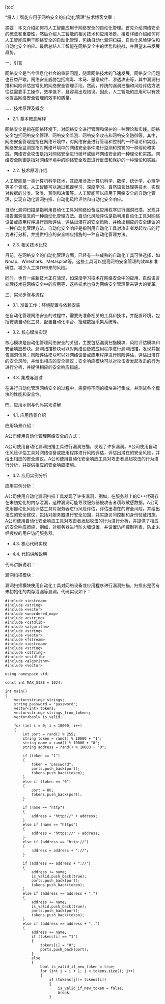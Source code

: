 
[toc]                    
                
                
“将人工智能应用于网络安全的自动化管理”技术博客文章：

摘要：本文介绍如何将人工智能应用于网络安全的自动化管理。首先介绍网络安全的概念和重要性，然后介绍人工智能的相关技术和应用场景。接着详细介绍如何将人工智能应用于网络安全的自动化管理，包括自动化漏洞扫描、自动化风险评估和自动化安全响应。最后总结人工智能在网络安全中的优势和挑战，并展望未来发展趋势。

一、引言

网络安全是当今信息化社会的重要问题，随着网络技术的飞速发展，网络安全问题也日益严峻。网络安全威胁包括病毒、木马、恶意软件、渗透攻击等，其中漏洞扫描和风险评估是常见的网络安全管理手段。然而，传统的漏洞扫描和风险评估方法往往需要手工操作，效率低下，且容易出现错误。因此，人工智能的应用可以有效地提高网络安全管理的效率和质量。

二、技术原理及概念

- 2.1. 基本概念解释

网络安全是指在网络环境下，对网络安全进行管理和保护的一种理论和实践。网络安全包括网络安全管理、网络安全监测、网络安全攻击和网络安全防御等。其中，网络安全管理是指在网络环境中，对网络安全进行管理和控制的一种理论和实践。网络安全监测是指对网络环境中的网络安全事件进行监测和预警的一种理论和实践。网络安全攻击是指对网络安全进行破坏或破坏网络安全的一种理论和实践。网络安全防御是指对网络环境中的网络安全攻击进行反击和保护的一种理论和实践。

- 2.2. 技术原理介绍

人工智能是一类计算机科学技术，其应用涉及计算机科学、数学、统计学、心理学等多个领域。人工智能可以通过机器学习、深度学习、自然语言处理等技术，实现对数据的分类、聚类、预测和决策等。人工智能可以应用于网络安全的自动化管理，实现自动化漏洞扫描、自动化风险评估和自动化安全响应。

自动化漏洞扫描是指利用自动化工具对网络设备或应用程序进行漏洞扫描，发现并报告漏洞信息的一种自动化管理方法。自动化风险评估是指利用自动化工具对网络设备或应用程序进行风险评估，评估出潜在的安全风险，并给出相应的安全建议的一种自动化管理方法。自动化安全响应是指利用自动化工具对攻击者发起攻击的行为进行分析，并提供相应的安全响应措施的一种自动化管理方法。

- 2.3. 相关技术比较

目前，在网络安全的自动化管理方面，已经有一些成熟的自动化工具可供选择，如Nmap、Wireshark、Metasploit等。这些工具可以提高网络安全管理的效率和准确性，减少人工操作带来的风险。

同时，也有一些新技术正在涌现，如深度学习技术在网络安全中的应用、自然语言处理技术在网络安全中的应用等，这些技术也将为网络安全管理带来更大的变革。

三、实现步骤与流程

- 3.1. 准备工作：环境配置与依赖安装

在自动化管理网络安全的过程中，需要先准备相关的工具和技术，并配置环境，包括安装自动化工具、配置自动化平台、搭建数据采集系统等。

- 3.2. 核心模块实现

核心模块是自动化管理网络安全的关键，主要包括漏洞扫描模块、风险评估模块和安全响应模块。漏洞扫描模块可以对网络设备或应用程序进行漏洞扫描，发现并报告漏洞信息；风险评估模块可以对网络设备或应用程序进行风险评估，评估出潜在的安全风险，并给出相应的安全建议；安全响应模块可以对攻击者发起攻击的行为进行分析，并提供相应的安全响应措施。

- 3.3. 集成与测试

在进行自动化管理网络安全的过程中，需要将不同的模块进行集成，并测试各个模块的性能和安全性。

四、应用示例与代码实现讲解

- 4.1. 应用场景介绍

应用场景介绍：

A公司使用自动化管理网络安全的方式：

A公司使用自动化漏洞扫描工具进行漏洞扫描，发现了许多漏洞。A公司使用自动化风险评估工具对网络设备或应用程序进行风险评估，评估出潜在的安全风险，并给出相应的安全建议。A公司使用自动化安全响应工具对攻击者发起攻击的行为进行分析，并提供相应的安全响应措施。

- 4.2. 应用实例分析

应用实例分析：

A公司使用自动化漏洞扫描工具发现了许多漏洞，例如，在服务器上的C++代码存在未初始化的内存泄漏，这种漏洞可能导致服务器被攻击者窃取敏感数据。A公司使用自动化风险评估工具对服务器进行风险评估，评估出潜在的安全风险，并给出相应的安全建议，包括对服务器进行安全加固，并实施访问控制和身份验证措施。A公司使用自动化安全响应工具对攻击者发起攻击的行为进行分析，并提供了相应的安全响应措施，例如，对服务器进行防火墙设置，并设置访问控制列表，防止未经授权的用户访问服务器。

- 4.3. 核心代码实现

- 4.4. 代码讲解说明

代码讲解说明：

漏洞扫描模块：

漏洞扫描模块使用自动化工具对网络设备或应用程序进行漏洞扫描，扫描出是否有未初始化的内存泄漏等漏洞。代码实现如下：

```
#include <iostream>
#include <string>
#include <vector>
#include <unordered_map>
#include <cstring>
#include <cstdlib>
#include <algorithm>
#include <string>
#include <vector>
#include <fstream>
#include <iostream>
#include <string>
#include <cstring>
#include <cstdlib>
#include <algorithm>
#include <vector>

using namespace std;

const int MAX_SIZE = 1024;

int main()
{
    vector<string> strings;
    string password = "password";
    vector<int> tokens;
    vector<string> strings_from_tokens;
    vector<bool> is_valid;

    for (int i = 0; i < 10000; i++)
    {
        int port = rand() % 255;
        string token = rand() % 10000 + "1";
        string name = rand() % 10000 + "0";
        string address = rand() % 10000 + "0";

        if (token == "1")
        {
            token = "password";
            ports.push_back(port);
            tokens.push_back(token);
        }
        else if (token == "0")
        {
            port = 80;
            tokens.push_back(port);
        }

        if (name == "http")
        {
            address = "http://" + address;
        }
        else if (name == "https")
        {
            address = "https://" + address;
        }
        else if (address == "http://")
        {
            address = address + "://";
        }

        if (address == address + "://")
        {
            address += name;
            is_valid.push_back(true);
            ports.push_back(port);
            tokens.push_back(token);
        }
        else if (address == address + ".")
        {
            address += name;
            is_valid.push_back(true);
            ports.push_back(port);
            tokens.push_back(token);
        }
        else if (address == address + ".:")
        {
            address += name;
            if (tokens[i] == "1")
            {
                tokens[i] = "0";
                ports.push_back(port);
            }
            else
            {
                bool is_valid_if_new_token = true;
                for (int j = i + 1; j < tokens.size(); j++)
                {
                    if (tokens[j]!= tokens[i])
                    {
                        is_valid_if_new_token = false;
                        break;
                    }

